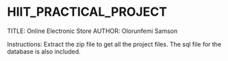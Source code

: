 # HIIT_PRACTICAL_PROJECT
TITLE: Online Electronic Store
AUTHOR: Olorunfemi Samson

Instructions:
Extract the zip file to get all the project files.
The sql file for the database is also included.
